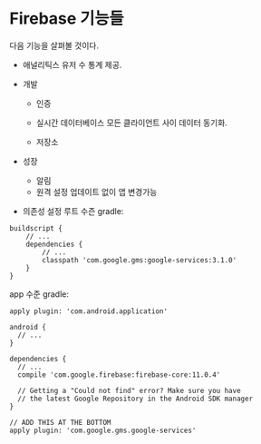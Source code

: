 # Firebase 기능들

다음 기능을 살펴볼 것이다.

* 애널리틱스
    유저 수 통계 제공.

* 개발
    - 인증
        
    - 실시간 데이터베이스
        모든 클라이언트 사이 데이터 동기화.
    - 저장소
* 성장
    - 알림
    - 원격 설정
        업데이트 없이 앱 변경가능

* 의존성 설정
루트 수즌 gradle:
```
buildscript {
    // ...
    dependencies {
        // ...
        classpath 'com.google.gms:google-services:3.1.0'
    }
}
```
app 수준 gradle:
```
apply plugin: 'com.android.application'

android {
  // ...
}

dependencies {
  // ...
  compile 'com.google.firebase:firebase-core:11.0.4'

  // Getting a "Could not find" error? Make sure you have
  // the latest Google Repository in the Android SDK manager
}

// ADD THIS AT THE BOTTOM
apply plugin: 'com.google.gms.google-services'
```